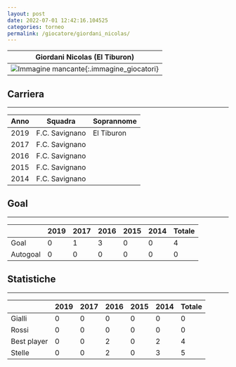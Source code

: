 ```yaml
---
layout: post
date: 2022-07-01 12:42:16.104525
categories: torneo
permalink: /giocatore/giordani_nicolas/
---
```

<link rel='stylesheets' href='./../assets/giocatori.css'>

| Giordani Nicolas (El Tiburon) |
|:-----:|
| ![Immagine mancante]('./../../assets/giocatori/giordani_nicolas.png){:.immagine_giocatori} |


## Carriera
----

|Anno|Squadra|Soprannome|
|:---:|---|---|
|2019|F.C. Savignano|El Tiburon|
|2017|F.C. Savignano||
|2016|F.C. Savignano||
|2015|F.C. Savignano||
|2014|F.C. Savignano||


## Goal
----

| |2019|2017|2016|2015|2014| Totale |
|---|---|---|---|---|---|---|
|Goal|0|1|3|0|0|4|
|Autogoal|0|0|0|0|0|0|


## Statistiche
----

| |2019|2017|2016|2015|2014| Totale |
|---|---|---|---|---|---|---|
|Gialli|0|0|0|0|0|0|
|Rossi|0|0|0|0|0|0|
|Best player|0|0|2|0|2|4|
|Stelle|0|0|2|0|3|5|